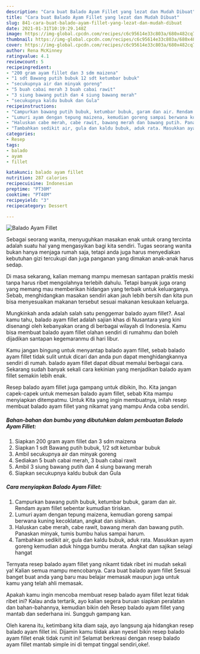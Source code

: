 ```yaml
---
description: "Cara buat Balado Ayam Fillet yang lezat dan Mudah Dibuat"
title: "Cara buat Balado Ayam Fillet yang lezat dan Mudah Dibuat"
slug: 841-cara-buat-balado-ayam-fillet-yang-lezat-dan-mudah-dibuat
date: 2021-01-31T10:19:29.148Z
image: https://img-global.cpcdn.com/recipes/c6c95614e33c803a/680x482cq70/balado-ayam-fillet-foto-resep-utama.jpg
thumbnail: https://img-global.cpcdn.com/recipes/c6c95614e33c803a/680x482cq70/balado-ayam-fillet-foto-resep-utama.jpg
cover: https://img-global.cpcdn.com/recipes/c6c95614e33c803a/680x482cq70/balado-ayam-fillet-foto-resep-utama.jpg
author: Rena McKinney
ratingvalue: 4.1
reviewcount: 5
recipeingredient:
- "200 gram ayam fillet dan 3 sdm maizena"
- "1 sdt Bawang putih bubuk 12 sdt ketumbar bubuk"
- "secukupnya air dan minyak goreng"
- "5 buah cabai merah 3 buah cabai rawit"
- "3 siung bawang putih dan 4 siung bawang merah"
- "secukupnya kaldu bubuk dan Gula"
recipeinstructions:
- "Campurkan bawang putih bubuk, ketumbar bubuk, garam dan air. Rendam ayam fillet sebentar kumudian tiriskan."
- "Lumuri ayam dengan tepung maizena, kemudian goreng sampai berwana kuning kecoklatan, angkat dan sisihkan."
- "Haluskan cabe merah, cabe rawit, bawang merah dan bawang putih. Panaskan minyak, tumis bumbu halus sampai harum."
- "Tambahkan sedikit air, gula dan kaldu bubuk, aduk rata. Masukkan ayam goreng kemudian aduk hingga bumbu merata. Angkat dan sajikan selagi hangat"
categories:
- Resep
tags:
- balado
- ayam
- fillet

katakunci: balado ayam fillet 
nutrition: 287 calories
recipecuisine: Indonesian
preptime: "PT30M"
cooktime: "PT48M"
recipeyield: "3"
recipecategory: Dessert

---
```



![Balado Ayam Fillet](https://img-global.cpcdn.com/recipes/c6c95614e33c803a/680x482cq70/balado-ayam-fillet-foto-resep-utama.jpg)

Sebagai seorang wanita, menyuguhkan masakan enak untuk orang tercinta adalah suatu hal yang mengasyikan bagi kita sendiri. Tugas seorang  wanita bukan hanya menjaga rumah saja, tetapi anda juga harus menyediakan kebutuhan gizi tercukupi dan juga panganan yang dimakan anak-anak harus sedap.

Di masa  sekarang, kalian memang mampu memesan santapan praktis meski tanpa harus ribet mengolahnya terlebih dahulu. Tetapi banyak juga orang yang memang mau memberikan hidangan yang terbaik untuk keluarganya. Sebab, menghidangkan masakan sendiri akan jauh lebih bersih dan kita pun bisa menyesuaikan makanan tersebut sesuai makanan kesukaan keluarga. 



Mungkinkah anda adalah salah satu penggemar balado ayam fillet?. Asal kamu tahu, balado ayam fillet adalah sajian khas di Nusantara yang kini disenangi oleh kebanyakan orang di berbagai wilayah di Indonesia. Kamu bisa membuat balado ayam fillet olahan sendiri di rumahmu dan boleh dijadikan santapan kegemaranmu di hari libur.

Kamu jangan bingung untuk menyantap balado ayam fillet, sebab balado ayam fillet tidak sulit untuk dicari dan anda pun dapat menghidangkannya sendiri di rumah. balado ayam fillet dapat dibuat memalui berbagai cara. Sekarang sudah banyak sekali cara kekinian yang menjadikan balado ayam fillet semakin lebih enak.

Resep balado ayam fillet juga gampang untuk dibikin, lho. Kita jangan capek-capek untuk memesan balado ayam fillet, sebab Kita mampu menyiapkan ditempatmu. Untuk Kita yang ingin membuatnya, inilah resep membuat balado ayam fillet yang nikamat yang mampu Anda coba sendiri.

<!--inarticleads1-->

##### Bahan-bahan dan bumbu yang dibutuhkan dalam pembuatan Balado Ayam Fillet:

1. Siapkan 200 gram ayam fillet dan 3 sdm maizena
1. Siapkan 1 sdt Bawang putih bubuk, 1/2 sdt ketumbar bubuk
1. Ambil secukupnya air dan minyak goreng
1. Sediakan 5 buah cabai merah, 3 buah cabai rawit
1. Ambil 3 siung bawang putih dan 4 siung bawang merah
1. Siapkan secukupnya kaldu bubuk dan Gula




<!--inarticleads2-->

##### Cara menyiapkan Balado Ayam Fillet:

1. Campurkan bawang putih bubuk, ketumbar bubuk, garam dan air. Rendam ayam fillet sebentar kumudian tiriskan.
1. Lumuri ayam dengan tepung maizena, kemudian goreng sampai berwana kuning kecoklatan, angkat dan sisihkan.
1. Haluskan cabe merah, cabe rawit, bawang merah dan bawang putih. Panaskan minyak, tumis bumbu halus sampai harum.
1. Tambahkan sedikit air, gula dan kaldu bubuk, aduk rata. Masukkan ayam goreng kemudian aduk hingga bumbu merata. Angkat dan sajikan selagi hangat




Ternyata resep balado ayam fillet yang nikamt tidak ribet ini mudah sekali ya! Kalian semua mampu mencobanya. Cara buat balado ayam fillet Sesuai banget buat anda yang baru mau belajar memasak maupun juga untuk kamu yang telah ahli memasak.

Apakah kamu ingin mencoba membuat resep balado ayam fillet lezat tidak ribet ini? Kalau anda tertarik, ayo kalian segera buruan siapkan peralatan dan bahan-bahannya, kemudian bikin deh Resep balado ayam fillet yang mantab dan sederhana ini. Sungguh gampang kan. 

Oleh karena itu, ketimbang kita diam saja, ayo langsung aja hidangkan resep balado ayam fillet ini. Dijamin kamu tiidak akan nyesel bikin resep balado ayam fillet enak tidak rumit ini! Selamat berkreasi dengan resep balado ayam fillet mantab simple ini di tempat tinggal sendiri,oke!.

